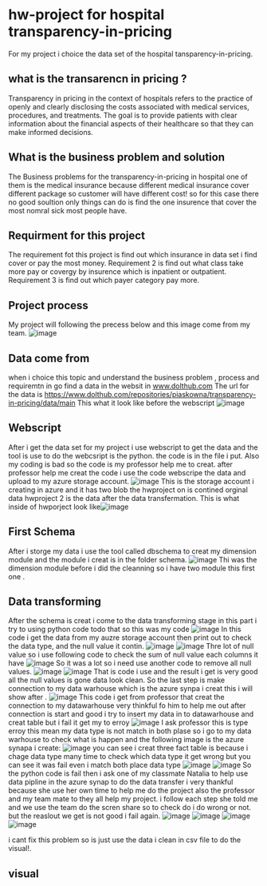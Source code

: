 # hw-project for hospital transparency-in-pricing
For my project i choice the data set of the hospital tansparency-in-pricing.
## what is the transarencn in pricing ?
Transparency in pricing in the context of hospitals refers to the practice of openly and clearly disclosing the costs associated with medical services, procedures, and treatments. The goal is to provide patients with clear information about the financial aspects of their healthcare so that they can make informed decisions.
## What is the business problem and solution
The Business problems for the transparency-in-pricing in hospital one of them is the medical insurance because different medical insurance cover different package so customer will have different cost!
so for this case there no good soultion only things can do is find the one insurence that cover the most nomral sick most people have.
## Requirment for this project
The requirement fot this project is find out which insurance in data set i find cover or pay the most money.
Requirement 2 is find out what class take more pay or covergy by insurence which is inpatient or outpatient.
Requirement 3 is find out which payer category pay more.
## Project process
My project will following the precess below and  this image come from my team.
![image](https://github.com/fuleichencis2300/hw-project/assets/121892294/c39afe14-eb0d-420d-9331-312bf0f700f5)

## Data come from
when i choice this topic and understand the business problem , process and requiremtn in go find a data in the websit in www.dolthub.com The url for the data is https://www.dolthub.com/repositories/piaskowna/transparency-in-pricing/data/main This what it look like before the webscript
![image](https://github.com/fuleichencis2300/hw-project/assets/121892294/dd8b41d3-53ed-4291-8397-eb37b200c1d2)
## Webscript
After i get the data set for my project i use webscript to get the data and the tool is use to do the webcsript is the python. the code is in the file i put. Also my coding is bad so the code is my professor help me to creat. after professor help me creat the code i use the code webscripe the data and upload to my azure storage account.
![image](https://github.com/fuleichencis2300/hw-project/assets/121892294/103fae05-d82c-4732-bd25-ef503c669132)
This is the storage account i creating in azure and it has two blob the hwproject on is contined orginal data hwproject 2 is the data after the data transfermation.
This is what inside of hwporject look like![image](https://github.com/fuleichencis2300/hw-project/assets/121892294/7d000ffa-3b89-46c4-9ec1-58e1213d1702)

## First Schema
After i storge my data i use the tool called dbschema to creat my dimension module and the module i creat is in the folder schema.
![image](https://github.com/fuleichencis2300/hw-project/assets/121892294/787c8121-e004-49c0-941e-4c1863de0cca)
Thi was the dimension module before i did the cleanning so i have two module this first one .
## Data transforming
After the schema is creat i come to the data transforming stage in this part i try to using python code todo that so this was my code
![image](https://github.com/fuleichencis2300/hw-project/assets/121892294/042e5c33-28c9-4a9a-a05e-46c7c4f362a8)
In this code i get the data from my auzre storage account then print out to check the data type, and the null value it contin.
![image](https://github.com/fuleichencis2300/hw-project/assets/121892294/b39d35b5-c625-4416-9b5c-d9f638d0ca1b)
![image](https://github.com/fuleichencis2300/hw-project/assets/121892294/524e738f-4b70-4d51-9bb8-0db1130c5620)
Thre lot of null value so i use following code to check the sum of null value each columns it have
![image](https://github.com/fuleichencis2300/hw-project/assets/121892294/70911d70-ec93-4df6-8f0a-8ba11938ff8c)
So it was a lot so i need use another code to remove all null values.
![image](https://github.com/fuleichencis2300/hw-project/assets/121892294/a36ed28e-7dde-4107-a8c0-fe4a3148773d)
![image](https://github.com/fuleichencis2300/hw-project/assets/121892294/228f2bca-1a30-4999-a92a-698e25cb29a7)
That is code i use and the result i get is very good all the null values is gone data look clean.
So the last step is make connection to my data warhouse which is the azure synpa i creat this i will show after .
![image](https://github.com/fuleichencis2300/hw-project/assets/121892294/ed8120d9-4040-4beb-abf0-c3ac25673264)
This code i get from professor that creat the connection to my datawarhouse very thinkful fo him to help me out 
after connection is start and good i try to insert my data in to datawarhouse and creat table but i fail it get my to erroy
![image](https://github.com/fuleichencis2300/hw-project/assets/121892294/225fe1da-cc5f-4a69-ac7f-141c632ed59c)
I ask professor this is type erroy this mean my data type is not match in both plase so i go to my data warhouse to check what  is happen and the following image is the azure synapa i create:
![image](https://github.com/fuleichencis2300/hw-project/assets/121892294/ab0e6186-b2e6-4c73-b08e-dfbda9025ca2)
you can see i creat three fact table is because i chage data type many time to check which data type it get wrong but you can see it was fail even i match both place data type 
![image](https://github.com/fuleichencis2300/hw-project/assets/121892294/44a086f8-61b3-4b55-8028-bc6af1df7705)
![image](https://github.com/fuleichencis2300/hw-project/assets/121892294/0047b721-a265-41f1-920b-3d9c4baeb6ee)
So the python code is fail then i ask one of my classmate Natalia to help use data pipline in the azure synap to do the data transfer i very thankful because she use her own time to help me do the project also the professor and my team mate to they all help my project.
i follow each step she told me and we use the team do the scren share so to check do i do wrong or not. but the reaslout we get is not good i fail again.
![image](https://github.com/fuleichencis2300/hw-project/assets/121892294/c6b81030-3654-46a0-9d63-fac32de61c46)
![image](https://github.com/fuleichencis2300/hw-project/assets/121892294/ce5b703f-5932-4c6d-97f8-010fa74ee23e)
![image](https://github.com/fuleichencis2300/hw-project/assets/121892294/4d81f5f0-b187-4e84-9a4c-4530276b3c19)
![image](https://github.com/fuleichencis2300/hw-project/assets/121892294/08a5c7fb-aace-4ef2-b5da-bc36224073d9)

i cant fix this problem so is just use the data i clean in csv file to do the visual!.
## visual 





